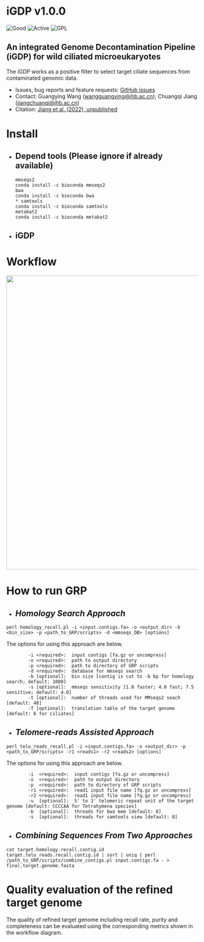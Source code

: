 # iGDP v1.0.0

![Good](https://img.shields.io/badge/latest%20version-v1.0.0-red) ![Active](https://www.repostatus.org/badges/latest/active.svg) ![GPL](https://img.shields.io/badge/license-GPLv3.0-blue)

## An integrated Genome Decontamination Pipeline (iGDP) for wild ciliated microeukaryotes

The iGDP works as a positive filter to select target ciliate sequences from contaminated genomic data.

  * Issues, bug reports and feature requests: [GitHub issues](https://github.com/GWang2022/iGDP/issues)
  * Contact: Guangying Wang (wangguangying@ihb.ac.cn); Chuangqi Jiang (jiangchuanqi@ihb.ac.cn)
  * Citation: [Jiang et al. (2022), unpublished]()

# Install
* ## Depend tools (Please ignore if already available)
  ```
  mmseqs2  
  conda install -c bioconda mmseqs2
  bwa
  conda install -c bioconda bwa
  * samtools
  conda install -c bioconda samtools
  metabat2
  conda install -c bioconda metabat2
  ```
* ## iGDP


# Workflow

<div align=center>
<img src = "https://user-images.githubusercontent.com/107245708/204078544-9069699d-b6ac-450b-ba1c-5f7f61e4141f.jpg" width = "772">
</div>

# How to run GRP

* ## *Homology Search Approach*
```
perl homology_recall.pl -i <input.contigs.fa> -o <output_dir> -b <bin_size> -p <path_to_GRP/scripts> -d <mmseqs_DB> [options]
```

The options for using this approach are below.
```
        -i <required>:  input contigs [fa.gz or uncompress]
        -o <required>:  path to output directory
        -p <required>:  path to directory of GRP scripts
        -d <required>:  database for mmseqs search
        -b [optional]:  bin size [contig is cut to -b bp for homology search; default: 1000]
        -s [optional]:  mmseqs sensitivity [1.0 faster; 4.0 fast; 7.5 sensitive; default: 4.0]
        -t [optional]:  number of threads used for MMseqs2 seach [default: 48]
        -T [optional]:  translation table of the target genome [default: 6 for ciliates]
```

* ## *Telomere-reads Assisted Approach*
```
perl telo_reads_recall.pl -i <input.contigs.fa> -o <output_dir> -p <path_to_GRP/scripts> -r1 <reads1> -r2 <reads2> [options]
```

The options for using this approach are below.
```
        -i  <required>:  input contigs [fa.gz or uncompress]
        -o  <required>:  path to output directory
        -p  <required>:  path to directory of GRP scripts
        -r1 <required>:  read1 input file name [fq.gz or uncompress]
        -r2 <required>:  read1 input file name [fq.gz or uncompress]
        -u  [optional]:  5' to 3' telomeric repeat unit of the target genome [default: CCCCAA for Tetrahymena species]
        -b  [optional]:  threads for bwa mem [default: 8]
        -s  [optional]:  threads for samtools view [default: 8]
```

* ## *Combining Sequences From Two Approaches*
```
cat target.homology.recall.contig.id target.telo_reads.recall.contig.id | sort | uniq | perl /path_to_GRP/scripts/combine_contigs.pl input.contigs.fa - > final.target.genome.fasta
```

# Quality evaluation of the refined target genome

The quality of refined target genome including recall rate, purity and completeness can be evaluated using the corresponding metrics shown in the workflow diagram.
